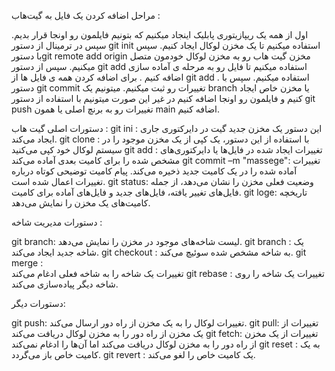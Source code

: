 مراحل اضافه کردن یک فایل به گیت‌هاب :

اول از همه یک ریپازیتوری پابلیک اینجاد میکنیم که بتونیم فایلمون رو اونجا قرار بدیم.
سپس در ترمینال از دستور git init  استفاده میکنیم تا یک مخزن لوکال ایجاد کنیم.
سپس با دستورgit remote add origin  مخزن گیت هاب رو به مخزن لوکال خودمون متصل میکنیم. 
سپس از دستور git add استفاده میکنیم تا فایل رو به مرحله ی آماده سازی اضافه کنیم .
برای اضافه کردن همه ی فایل ها از git add . استفاده میکنیم. 
سپس با دستور git commit تغییرات رو ثبت میکنیم.
میتونیم یک branch  یا مخزن خاص ایجاد کنیم و فایلمون رو اونجا اضافه کنیم در غیر این صورت میتونیم با استفاده از دستور git push تغییرات رو به برنچ اصلی یا همون main اضافه کنیم.

دستورات اصلی گیت هاب :
git ini : 
این دستور یک مخزن جدید گیت در دایرکتوری جاری ایجاد می‌کند.
git clone <repository address >:
با استفاده از این دستور، یک کپی از یک مخزن موجود را در سیستم لوکال خود کپی می‌کنید 
git add <your file >:
تغییرات ایجاد شده در فایل‌ها یا دایرکتوری‌های مشخص شده را برای کامیت بعدی آماده می‌کند 
git commit –m "massege":
تغییرات آماده شده را در یک کامیت جدید ذخیره می‌کند. پیام کامیت توضیحی کوتاه درباره تغییرات اعمال شده است.
git status:
وضعیت فعلی مخزن را نشان می‌دهد، از جمله فایل‌های تغییر یافته، فایل‌های جدید و فایل‌های آماده برای کامیت.
git loge:
تاریخچه کامیت‌های یک مخزن را نمایش می‌دهد.



دستورات مدیریت شاخه :


git branch:
لیست شاخه‌های موجود در مخزن را نمایش می‌دهد.
git branch <new branch name>:
یک شاخه جدید ایجاد می‌کند.
git checkout <branch name >:
به شاخه مشخص شده سوئیچ می‌کند.
git merge <branch name>:	
تغییرات یک شاخه را به شاخه فعلی ادغام می‌کند
git rebase <branch name>:
تغییرات یک شاخه را روی شاخه دیگر پیاده‌سازی می‌کند.



دستورات دیگر:


git push:
تغییرات لوکال را به یک مخزن از راه دور ارسال می‌کند.
git pull:
تغییرات از یک مخزن از راه دور را به مخزن لوکال دریافت می‌کند
git fetch:
تغییرات از یک مخزن از راه دور را به مخزن لوکال دریافت می‌کند اما آن‌ها را ادغام نمی‌کند
git reset <commit>:
به یک کامیت خاص باز می‌گردد.
git revert <commit>:
یک کامیت خاص را لغو می‌کند.




